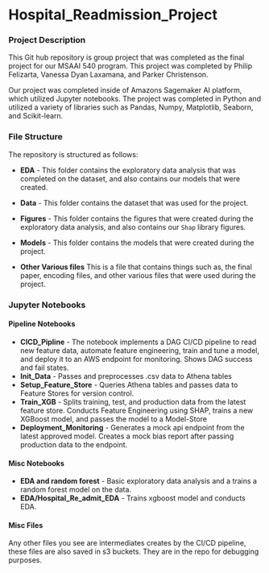 # Hospital_Readmission_Project


### Project Description

This Git hub repository is group project that was completed as the final project for our MSAAI 540 program. This project was completed by Philip Felizarta, Vanessa Dyan Laxamana, and Parker Christenson. 

Our project was completed inside of Amazons Sagemaker AI platform, which utilized Jupyter notebooks. The project was completed in Python and utilized a variety of libraries such as Pandas, Numpy, Matplotlib, Seaborn, and Scikit-learn.


### File Structure

The repository is structured as follows:

- **EDA** - This folder contains the exploratory data analysis that was completed on the dataset, and also contains our models that were created.
- **Data** - This folder contains the dataset that was used for the project.
- **Figures** - This folder contains the figures that were created during the exploratory data analysis, and also contains our `Shap` library figures.
- **Models** - This folder contains the models that were created during the project.

- **Other Various files** This is a file that contains things such as, the final paper, encoding files, and other various files that were used during the project.

### Jupyter Notebooks

#### Pipeline Notebooks
- **CICD_Pipline** - The notebook implements a DAG CI/CD pipeline to read new feature data, automate feature engineering, train and tune a model, and deploy it to an AWS endpoint for monitoring. Shows DAG success and fail states.
- **Init_Data** - Passes and preprocesses .csv data to Athena tables
- **Setup_Feature_Store** - Queries Athena tables and passes data to Feature Stores for version control.
- **Train_XGB** - Splits training, test, and production data from the latest feature store. Conducts Feature Engineering using SHAP, trains a new XGBoost model, and passes the model to a Model-Store
- **Deployment_Monitoring** - Generates a mock api endpoint from the latest approved model. Creates a mock bias report after passing production data to the endpoint.

#### Misc Notebooks
- **EDA and random forest** - Basic exploratory data analysis and a trains a random forest model on the data.
- **EDA/Hospital_Re_admit_EDA** - Trains xgboost model and conducts EDA.

#### Misc Files
Any other files you see are intermediates creates by the CI/CD pipeline, these files are also saved in s3 buckets. They are in the repo for debugging purposes.
